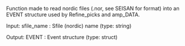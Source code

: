   Function made to read nordic files (.nor, see SEISAN for format) into an 
  EVENT structure used by Refine_picks and amp_DATA.
  
  Input:
      sfile_name : Sfile (nordic) name (type: string)
      
  Output:
      EVENT : Event structure (type: struct)
